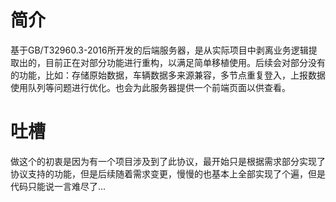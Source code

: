 # 简介

基于GB/T32960.3-2016所开发的后端服务器，是从实际项目中剥离业务逻辑提取出的，目前正在对部分功能进行重构，以满足简单移植使用。后续会对部分没有的功能，比如：存储原始数据，车辆数据多来源兼容，多节点重复登入，上报数据使用队列等问题进行优化。也会为此服务器提供一个前端页面以供查看。

# 吐槽

做这个的初衷是因为有一个项目涉及到了此协议，最开始只是根据需求部分实现了协议支持的功能，但是后续随着需求变更，慢慢的也基本上全部实现了个遍，但是代码只能说一言难尽了...

